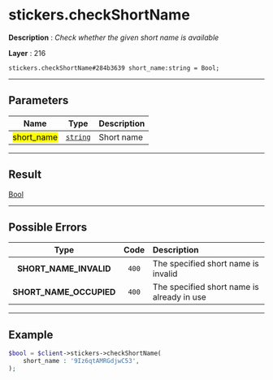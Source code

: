 # stickers.checkShortName

**Description** : *Check whether the given short name is available*

**Layer** : 216

```tl
stickers.checkShortName#284b3639 short_name:string = Bool;
```

---

## Parameters

| Name | Type | Description |
| :---: | :---: | :--- |
| <mark>short_name</mark> | [`string`](type/string) | Short name |

---

## Result

[Bool](type/Bool)

---

## Possible Errors

| Type | Code | Description |
| :---: | :---: | :--- |
| **SHORT_NAME_INVALID** | `400` | The specified short name is invalid |
| **SHORT_NAME_OCCUPIED** | `400` | The specified short name is already in use |

---

## Example

```php
$bool = $client->stickers->checkShortName(
	short_name : '9Iz6qtAMRGdjwC53',
);
```